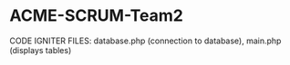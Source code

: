 # ACME-SCRUM-Team2
CODE IGNITER FILES: database.php (connection to database), main.php (displays tables)

